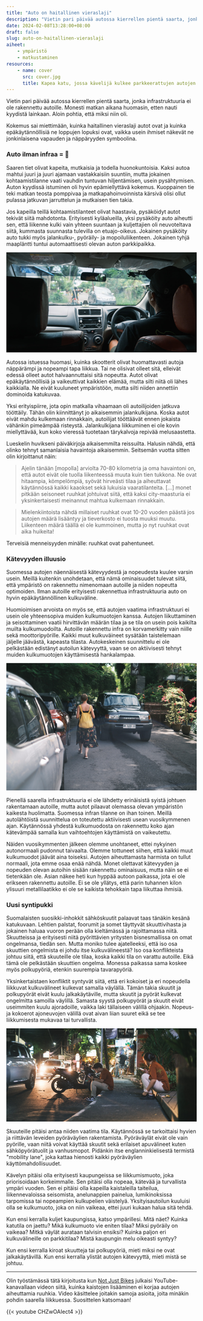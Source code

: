 ```yaml
---
title: "Auto on haitallinen vieraslaji"
description: "Vietin pari päivää autossa kierrellen pientä saarta, jonka infrastruktuuria ei ole rakennettu autoille. Kokemus sai miettimään, kuinka haitallinen vieraslaji autot ovat ja kuinka epäkäytännöllisiä ne loppujen lopuksi ovat"
date: 2024-02-08T13:28:00+08:00
draft: false
slug: auto-on-haitallinen-vieraslaji
aiheet:
    - ympäristö
    - matkustaminen
resources:
    - name: cover
      src: cover.jpg
      title: Kapea katu, jossa kävelijä kulkee parkkeerattujen autojen ja suuren liikkuvan maasturin välissä
---
```


Vietin pari päivää autossa kierrellen pientä saarta, jonka infrastruktuuria ei ole rakennettu autoille. Monesti matkan aikana huomasin, etten nauti kyydistä lainkaan. Aloin pohtia, että miksi niin oli.

Kokemus sai miettimään, kuinka haitallinen vieraslaji autot ovat ja kuinka epäkäytännöllisiä ne loppujen lopuksi ovat, vaikka usein ihmiset näkevät ne jonkinlaisena vapauden ja näppäryyden symboolina.

<!--more-->

### Auto ilman infraa = 💩

Saaren tiet olivat kapeita, mutkaisia ja todella huonokuntoisia. Kaksi autoa mahtui juuri ja juuri ajamaan vastakkaisiin suuntiin, mutta jokainen kohtaamistilanne vaati vauhdin tuntuvan hiljentämisen, usein pysähtymisen. Auton kyydissä istuminen oli hyvin epämiellyttävä kokemus. Kuoppainen tie teki matkan teosta pomppivaa ja matkapahoinvoinnista kärsivä olisi ollut pulassa jatkuvan jarruttelun ja mutkaisen tien takia.

Jos kapeilla teillä kohtaamistilanteet olivat haastavia, pysäköidyt autot tekivät siitä mahdotonta. Erityisesti kyläalueilla, yksi pysäköity auto aiheutti sen, että liikenne kulki vain yhteen suuntaan ja kuljettajien oli neuvoteltava siitä, kummasta suunnasta tulevilla on etuajo-oikeus. Jokainen pysäköity auto tukki myös jalankulku-, pyöräily- ja mopoiluliikenteen. Jokainen tyhjä maapläntti tuntui automaattisesti olevan auton parkkipaikka.

![Näkymä auton takapenkiltä. Autoa ajaa indonesialainen kuljettaja. Edessä näkyy kasvillisuuden reunustama kapea tie](autossa.jpg "Tämän kuljettajan kyydissä tulin miettineeksi, miksi autolla matkustaminen on niin epämukavaa ja hidasta.")

Autossa istuessa huomasi, kuinka skootterit olivat huomattavasti autoja näppärämpi ja nopeampi tapa liikkua. Tai ne olisivat olleet sitä, elleivät edessä olleet autot halvaannuttaisi sitä nopeutta. Autot olivat epäkäytännöllisiä ja vaikeuttivat kaikkien elämää, mutta silti niitä oli lähes kaikkialla. Ne eivät kuuluneet ympäristöön, mutta silti niiden annettiin dominoida katukuvaa.

Yksi erityispiirre, jota opin matkalla vihaamaan oli autoilijoiden jatkuva tööttäily. Tähän olin kiinnittänyt jo aikaisemmin jalankulkijana. Koska autot eivät mahdu kulkemaan rinnakkain, autoilijat tööttäävät ennen jokaista vähänkin pimeämpää risteystä. Jalankulkijana liikkuminen ei ole kovin miellyttävää, kun koko vieressä tuotetaan tärykalvoja repivää melusaastetta.

Lueskelin huvikseni päiväkirjoja aikaisemmilta reissuilta. Halusin nähdä, että olinko tehnyt samanlaisia havaintoja aikaisemmin. Seitsemän vuotta sitten olin kirjoittanut näin:

> Ajelin tänään [mopolla] arviolta 70-80 kilometria ja oma havaintoni on, että autot eivät ole tuolla liikenteessä muuta kuin tien tukkona. Ne ovat hitaampia, kömpelömpiä, syövät hirveästi tilaa ja aiheuttavat käytännössä kaikki kaaokset sekä lukuisia vaaratilanteita. [...] monet pitkään seisoneet ruuhkat johtuivat siitä, että kaksi city-maasturia ei yksinkertaisesti meinannut mahtua kulkemaan rinnakkain.

> Mielenkiintoista nähdä millaiset ruuhkat ovat 10-20 vuoden päästä jos autojen määrä lisääntyy ja tieverkosto ei tuosta muuksi muutu. Liikenteen määrä täällä ei ole kummoinen, mutta jo nyt ruuhkat ovat aika huikeita!

Terveisiä menneisyyden minälle: ruuhkat ovat pahentuneet.

### Kätevyyden illuusio

Suomessa autojen näennäisestä kätevyydestä ja nopeudesta kuulee varsin usein. Meillä kuitenkin unohdetaan, että nämä ominaisuudet tulevat siitä, että ympäristö on rakennettu nimenomaan autoille ja niiden nopeutta optimoiden. Ilman autoille erityisesti rakennettua infrastruktuuria auto on hyvin epäkäytännöllinen kulkuväline.

Huomioimisen arvoista on myös se, että autojen vaatima infrastruktuuri ei usein ole yhteensopiva muiden kulkumuotojen kanssa. Autojen liikuttaminen ja seisottaminen vaatii hirvittävän määrän tilaa ja se tila on usein pois kaikilta muilta kulkumuodoilta. Autoille rakennettu infra on korvamerkitty vain niille sekä moottoripyörille. Kaikki muut kulkuväineet sysätään taistelemaan jäljelle jäävästä, kapeasta tilasta. Autokeskeinen suunnittelu ei ole pelkästään edistänyt autoilun kätevyyttä, vaan se on aktiivisesti tehnyt muiden kulkumuotojen käyttämisestä hankalampaa.

![Kapea katu, jossa kävelijä kulkee parkkeerattujen autojen ja suuren liikkuvan maasturin välissä](cover.jpg "Autojen olemassaolo syö tilan kaikelta muulta liikenteeltä. Kävelijät puikkelehtivat pysäköityjen ja liikkuvien autojen välissä.")


Pienellä saarella infrastruktuuria ei ole lähdetty erinäisistä syistä johtuen rakentamaan autoille, mutta autot pilaavat olemassa olevan ympäristön kaikesta huolimatta. Suomessa infran tilanne on ihan toinen. Meillä autolähtöistä suunnittelua on toteutettu aktiivisesti usean vuosikymmenen ajan. Käytännössä yhdestä kulkumuodosta on rakennettu koko ajan kätevämpää samalla kun vaihtoehtojen käyttämistä on vaikeutettu.

Näiden vuosikymmenten jälkeen olemme unohtaneet, ettei nykyinen autonormaali pudonnut taivaalta. Olemme tottuneet siihen, että kaikki muut kulkumuodot jäävät aina toiseksi. Autojen aiheuttamasta harmista on tullut normaali, jota emme osaa enää nähdä. Monet olettavat kätevyyden ja nopeuden olevan autoihin sisään rakennettu ominaisuus, mutta näin se ei tietenkään ole. Asian näkee heti kun hyppää autoon paikassa, jota ei ole erikseen rakennettu autoille. Ei se ole yllätys, että parin tuhannen kilon ylisuuri metallilaatikko ei ole se kaikista tehokkain tapa liikuttaa ihmisiä.

### Uusi syntipukki

Suomalaisten suosikki-inhokkit sähköskuutit palaavat taas tänäkin kesänä katukuvaan. Lehtien palstat, foorumit ja somet täyttyvät skuuttivihasta ja jokainen haluaa vuoron perään olla kieltämässä ja rajoittamassa niitä. Skuutteissa ja erityisesti niitä pyörittävien yritysten bisnesmallissa on omat ongelmansa, tiedän sen. Mutta moniko tulee ajatelleeksi, että iso osa skuuttien ongelmista ei johdu itse kulkuvälineestä? Iso osa konflikteista johtuu siitä, että skuuteille ole tilaa, koska kaikki tila on varattu autoille. Eikä tämä ole pelkästään skuuttien ongelma. Monessa paikassa sama koskee myös polkupyöriä, etenkin suurempia tavarapyöriä.

Yksinkertaistaen konfliktit syntyvät siitä, että eri kokoiset ja eri nopeudella liikkuvat kulkuvälineet kulkevat samalla väylällä. Tämän takia skuutit ja polkupyörät eivät kuulu jalkakäytäville, mutta skuutit ja pyörät kulkevat ongelmitta samoilla väylillä. Samasta syystä polkupyörät ja skuutit eivät useimmiten kuulu ajoradoille, vaikka laki tällaiseen välillä ohjaakin. Nopeus- ja kokoerot ajoneuvojen välillä ovat aivan liian suuret eikä se tee liikkumisesta mukavaa tai turvallista.

![Yöllinen katunäkymä indonesialaisesta kaupungista. Jalkakäytävän reunalla istuu kaksi paikallista. Autot valtaavat ison osan muusta tilasta.](katu.jpg "Kadulla näkee, kuinka skootterit ovat ylivoimaisesti suosituin ja kätevin tapa liikkua. Melusaastetta nekin tuottavat, mutta niiden vaatima tila ja infrastruktuuri on paljon vaatimattomampaa kuin mitä autot vaativat.")

Skuuteille pitäisi antaa niiden vaatima tila. Käytännössä se tarkoittaisi hyvien ja riittävän leveiden pyöräväylien rakentamista. Pyöräväylät eivät ole vain pyörille, vaan niitä voivat käyttää skuutit sekä erilaiset apuvälineet kuten sähköpyörätuolit ja vanhusmopot. Pidänkin itse englanninkielisestä termistä "mobility lane", joka kattaa hienosti kaikki pyöräväylien käyttömahdollisuudet.

Kävelyn pitäisi olla erityisesti kaupungeissa se liikkumismuoto, joka priorisoidaan korkeimmalle. Sen pitäisi olla nopeaa, kätevää ja turvallista ympäri vuoden. Sen ei pitäisi olla kapeilla kaistaleilla taiteilua, liikennevaloissa seisomista, anelunappien painelua, lumikinoksissa tarpomissa tai nopeampien kulkupelien väistelyä. Yksityisautoilun kuuluisi olla se kulkumuoto, joka on niin vaikeaa, ettei juuri kukaan halua sitä tehdä.

Kun ensi kerralla kuljet kaupungissa, katso ympärillesi. Mitä näet? Kuinka katutila on jaettu? Mikä kulkumuoto vie eniten tilaa? Miksi pyöräily on vaikeaa? Mitkä väylät aurataan talvisin ensiksi? Kuinka paljon eri kulkuvälineille on parkkitilaa? Mistä kaupungin melu oikeasti syntyy?

Kun ensi kerralla kiroat skuutteja tai polkupyöriä, mieti miksi ne ovat jalkakäytävillä. Kun ensi kerralla ylistät autojen kätevyyttä, mieti mistä se johtuu.

---

Olin työstämässä tätä kirjoitusta kun [Not Just Bikes](https://www.youtube.com/@NotJustBikes) julkaisi YouTube-kanavallaan videon siitä, kuinka kaistojen lisääminen ei korjaa autojen aiheuttamia ruuhkia. Video käsittelee joitakin samoja asioita, joita minäkin pohdin saarella liikkuessa. Suosittelen katsomaan!

{{< youtube CHZwOAIect4 >}}
